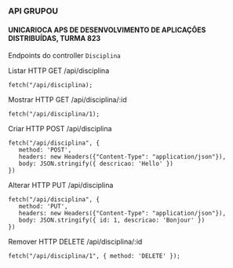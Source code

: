 ### API GRUPOU

#### UNICARIOCA APS DE DESENVOLVIMENTO DE APLICAÇÕES DISTRIBUÍDAS, TURMA 823

Endpoints do controller `Disciplina`


Listar    HTTP GET /api/disciplina
```
fetch("/api/disciplina);
```

Mostrar   HTTP GET /api/disciplina/:id
```
fetch("/api/disciplina/1);
```

Criar     HTTP POST /api/disciplina
```
fetch("/api/disciplina", {
   method: 'POST',
   headers: new Headers({"Content-Type": "application/json"}),
   body: JSON.stringify({ descricao: 'Hello' })
})
```

Alterar   HTTP PUT /api/disciplina
```
fetch("/api/disciplina", {
   method: 'PUT',
   headers: new Headers({"Content-Type": "application/json"}),
   body: JSON.stringify({ id: 1, descricao: 'Bonjour' })
})
```

Remover   HTTP DELETE /api/disciplina/:id
```
fetch("/api/disciplina/1", { method: 'DELETE' });
```